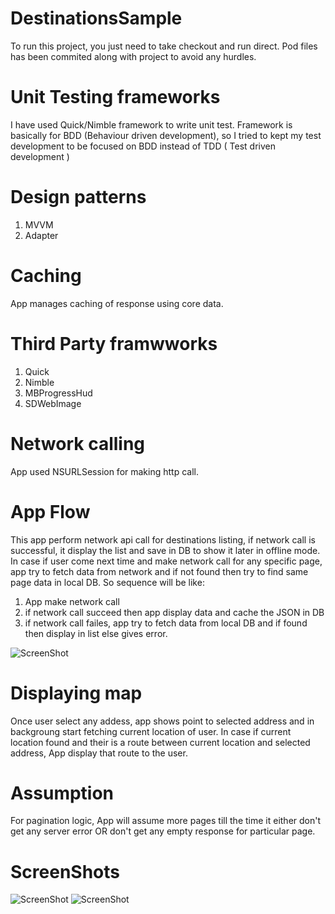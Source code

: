 # DestinationsSample

To run this project, you just need to take checkout and run direct. Pod files has been commited along with project to avoid any hurdles.

# Unit Testing frameworks

I have used Quick/Nimble framework to write unit test. Framework is basically for BDD (Behaviour driven development), so I tried to kept my test development to be focused on BDD instead of TDD ( Test driven development )

# Design patterns

1. MVVM
2. Adapter

# Caching

App manages caching of response using core data.

# Third Party framwworks

1. Quick
2. Nimble
3. MBProgressHud
4. SDWebImage

# Network calling

App used NSURLSession for making http call.

# App Flow

This app perform network api call for destinations listing, if network call is successful, it display the list and save in DB to show it later in offline mode. In case if user come next time and make network call for any specific page, app try to fetch data from network and if not found then try to find same page data in local DB. So sequence will be like:

1. App make network call
2. if network call succeed then app display data and cache the JSON in DB
3. if network call failes, app try to fetch data from local DB and if found then display in list else gives error.

![ScreenShot](https://github.com/mohit5189/DestinationsSample/blob/master/ScreenShots/flow.png)


# Displaying map

Once user select any addess, app shows point to selected address and in backgroung start fetching current location of user. In case if current location found and their is a route between current location and selected address, App display that route to the user.

# Assumption

For pagination logic, App will assume more pages till the time it either don't get any server error OR don't get any empty response for particular page.

# ScreenShots

![ScreenShot](https://github.com/mohit5189/DestinationsSample/blob/master/ScreenShots/destinationList.png)
![ScreenShot](https://github.com/mohit5189/DestinationsSample/blob/master/ScreenShots/map.png)

